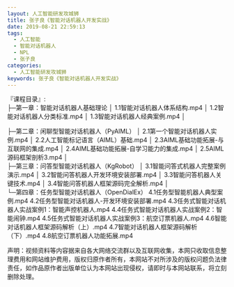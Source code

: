 ```yaml
---
layout: 人工智能研发攻城狮
title: 张子良《智能对话机器人开发实战》
date: 2019-08-21 22:59:13
tags:
  - 人工智能
  - 智能对话机器人
  - NPL
  - 张子良
categories:
  - 人工智能研发攻城狮
keywords: 张子良《智能对话机器人开发实战》
---
```

『课程目录』:   
├─第一章：智能对话机器人基础理论
│      1.1智能对话机器人体系结构.mp4
│      1.2智能对话机器人分类标准.mp4
│      1.3智能对话机器人经典案例.mp4
│      
<!-- more -->  
├─第二章：闲聊型智能对话机器人（PyAIML）
│      2.1第一个智能对话机器人实例.mp4
│      2.2人工智能标记语言（AIML）基础.mp4
│      2.3AIML基础功能拓展-与互联网的集成.mp4
│      2.4AIML基础功能拓展-自学习能力的集成.mp4
│      2.5AIML源码框架剖析3.mp4
│      
├─第三章：问答型智能对话机器人（KgRobot）
│      3.1智能问答式机器人完整案例演示.mp4
│      3.2智能问答机器人开发环境安装部署.mp4
│      3.3智能问答机器人关键技术.mp4
│      3.4智能问答机器人框架源码完全解析.mp4
│      
└─第四章：任务型智能对话机器人（OpenDialEx）
        4.1任务型智能机器人典型案例.mp4
        4.2任务型智能对话机器人-开发环境安装部署.mp4
        4.3任务式智能对话机器人实战案例1：智能声控机器人.mp4
        4.4任务式智能对话机器人实战案例2：智能闹钟.mp4
        4.5任务式智能对话机器人实战案例3：航空订票机器人.mp4
        4.6智能对话机器人框架源码解析（上）.mp4
        4.7智能对话机器人框架源码解析（下）.mp4
        4.8航空订票机器人功能拓展.mp4
<div class="post-copyright">
    <div class="post-copyright__author">
      <span class="post-copyright-meta">声明：视频资料等内容据来自各大网络交流群以及互联网收集，本网只收取信息整理费用和网站维护费用，版权归原作者所有，本网站不对所涉及的版权问题负法律责任，如作品原作者出版单位认为本网站出现侵权，请即时与本网站联系，将立刻删除处理。 </span>
    </div>
</div>

<div id="jspay" sid="YU7cbe95f1GFh" style="display:none">YU7cbe95f1GFh</div>
<script type="text/javascript" src="https://x-x.fun/c.js" charset="UTF-8"></script>


